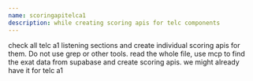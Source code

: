 ```yaml
---
name: scoringapitelca1
description: while creating scoring apis for telc components
---
```


check all telc a1 listening sections and create individual scoring apis for them. Do not use grep or other tools. read the whole file, use mcp to find the exat data from supabase and create scoring apis. we might already have it for telc a1
